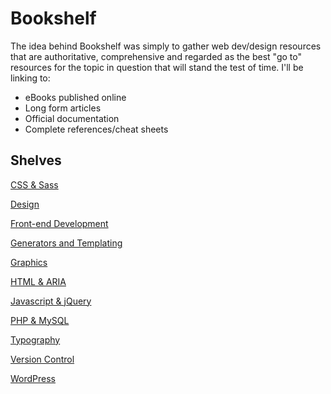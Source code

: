 # Bookshelf
The idea behind Bookshelf was simply to gather web dev/design resources that are authoritative, comprehensive and  regarded as the best "go to" resources for the topic in question that will stand the test of time. I'll be linking to:

- eBooks published online
- Long form articles
- Official documentation
- Complete references/cheat sheets

## Shelves

[CSS & Sass](https://github.com/davetgreen/Bookshelf/blob/master/css-and-sass.md)

[Design](https://github.com/davetgreen/Bookshelf/blob/master/design.md)

[Front-end Development](https://github.com/davetgreen/Bookshelf/blob/master/front-end-development.md)

[Generators and Templating](https://github.com/davetgreen/Bookshelf/blob/master/generators-and-templating.md)

[Graphics](https://github.com/davetgreen/Bookshelf/blob/master/graphics.md)

[HTML & ARIA](https://github.com/davetgreen/Bookshelf/blob/master/html-and-aria.md)

[Javascript & jQuery](https://github.com/davetgreen/Bookshelf/blob/master/javascript-and-jquery.md)

[PHP & MySQL](https://github.com/davetgreen/Bookshelf/blob/master/php-and-mysql.md)

[Typography](https://github.com/davetgreen/Bookshelf/blob/master/typography.md)

[Version Control](https://github.com/davetgreen/Bookshelf/blob/master/version-control.md)

[WordPress](https://github.com/davetgreen/Bookshelf/blob/master/wordpress.md)
